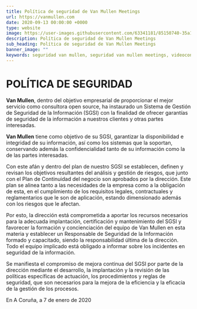 ```yaml
---
title: Política de seguridad de Van Mullen Meetings
url: https://vanmullen.com
date: 2020-09-13 00:00:00 +0000
type: website
image: https://user-images.githubusercontent.com/63341181/85150740-35a11400-b253-11ea-9a7d-fd3fffc300c0.png
description: Política de seguridad de Van Mullen Meetings
sub_heading: Política de seguridad de Van Mullen Meetings
banner_image: ""
keywords: seguridad van mullen, seguridad van mullen meetings, videoconferencias, videollamadas seguras
---
```


# POLÍTICA DE SEGURIDAD

**Van Mullen**, dentro del objetivo empresarial de proporcionar el mejor servicio como consultora open source, ha instaurado un Sistema de Gestión de Seguridad de la Información (SGSI) con la finalidad de ofrecer garantías de seguridad de la información a nuestros clientes y otras partes interesadas.

**Van Mullen**  tiene como objetivo de su SGSI, garantizar la disponibilidad e integridad de su información, así como los sistemas que la soportan, conservando además la confidencialidad tanto de su información como la de las partes interesadas.

Con este afán y dentro del plan de nuestro SGSI se establecen, definen y revisan los objetivos resultantes del análisis y gestión de riesgos, que junto con el Plan de Continuidad del negocio son aprobados por la dirección. Este plan se alinea tanto a las necesidades de la empresa como a la obligación de esta, en el cumplimiento de los requisitos legales, contractuales y reglamentarios que le son de aplicación, estando dimensionado además con los riesgos que le afectan.

Por esto, la dirección está comprometida a aportar los recursos necesarios para la adecuada implantación, certificación y mantenimiento del SGSI y favorecer la formación y concienciación del equipo de Van Mullen en esta materia y establecer un Responsable de Seguridad de la Información formado y capacitado, siendo la responsabilidad última de la dirección. Todo el equipo implicado está obligado a informar sobre los incidentes en seguridad de la información.

Se manifiesta el compromiso de mejora continua del SGSI por parte de la dirección mediante el desarrollo, la implantación y la revisión de las políticas específicas de actuación, los procedimientos y reglas de seguridad, que son necesarios para la mejora de la eficiencia y la eficacia de la gestión de los procesos.

En A Coruña, a 7 de enero de 2020
